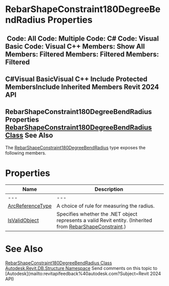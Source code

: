 # RebarShapeConstraint180DegreeBendRadius Properties

﻿
 Code: All Code: Multiple Code: C# Code: Visual Basic Code: Visual C++  Members: Show All Members: Filtered Members: Filtered Members: Filtered   
---  
C#Visual BasicVisual C++
Include Protected MembersInclude Inherited Members
Revit 2024 API  
---  
RebarShapeConstraint180DegreeBendRadius Properties  
[RebarShapeConstraint180DegreeBendRadius Class](21ce2f4a-04fd-dbe1-6d16-f9f69ba113d5.md "RebarShapeConstraint180DegreeBendRadius Class") See Also  
---  
The [RebarShapeConstraint180DegreeBendRadius](21ce2f4a-04fd-dbe1-6d16-f9f69ba113d5.md "RebarShapeConstraint180DegreeBendRadius Class") type exposes the following members.
# Properties
| Name | Description |
| --- | --- |
| --- | --- | --- |
| [ArcReferenceType](065c5a62-07b8-a764-13aa-1e512b668ff0.md "ArcReferenceType Property") | A choice of rule for measuring the radius. |
| [IsValidObject](11bccb40-f634-003a-439b-88308d41d04f.md "IsValidObject Property") | Specifies whether the .NET object represents a valid Revit entity.  (Inherited from [RebarShapeConstraint](21c642f3-7aae-759b-4aac-ff4e2dd77d57.md "RebarShapeConstraint Class").) |

# See Also
[RebarShapeConstraint180DegreeBendRadius Class](21ce2f4a-04fd-dbe1-6d16-f9f69ba113d5.md "RebarShapeConstraint180DegreeBendRadius Class")
[Autodesk.Revit.DB.Structure Namespace](d586b341-f687-9d90-e96d-255806b7d4fc.md "Autodesk.Revit.DB.Structure Namespace")
Send comments on this topic to [Autodesk](mailto:revitapifeedback%40autodesk.com?Subject=Revit 2024 API)